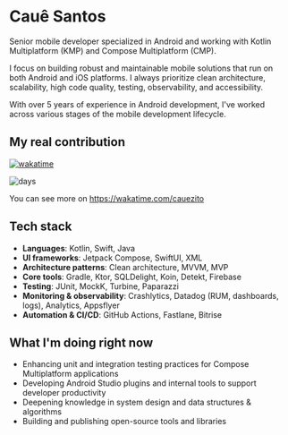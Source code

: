 # Cauê Santos

Senior mobile developer specialized in Android and working with Kotlin Multiplatform (KMP) and Compose Multiplatform (CMP).

I focus on building robust and maintainable mobile solutions that run on both Android and iOS platforms. I always prioritize clean architecture, scalability, high code quality, testing, observability, and accessibility.

With over 5 years of experience in Android development, I've worked across various stages of the mobile development lifecycle.


## My real contribution
[![wakatime](https://wakatime.com/badge/user/ee5436b1-0cc8-41ec-a19a-a81dbc0c347f.svg)](https://wakatime.com/@ee5436b1-0cc8-41ec-a19a-a81dbc0c347f)

![days](https://github.com/user-attachments/assets/c189bbe6-d1f1-470c-bc5f-47ab9b71de54)

You can see more on https://wakatime.com/cauezito

## Tech stack

- **Languages**: Kotlin, Swift, Java  
- **UI frameworks**: Jetpack Compose, SwiftUI, XML  
- **Architecture patterns**: Clean architecture, MVVM, MVP  
- **Core tools**: Gradle, Ktor, SQLDelight, Koin, Detekt, Firebase  
- **Testing**: JUnit, MockK, Turbine, Paparazzi  
- **Monitoring & observability**: Crashlytics, Datadog (RUM, dashboards, logs), Analytics, Appsflyer  
- **Automation & CI/CD**: GitHub Actions, Fastlane, Bitrise

## What I'm doing right now

- Enhancing unit and integration testing practices for Compose Multiplatform applications  
- Developing Android Studio plugins and internal tools to support developer productivity  
- Deepening knowledge in system design and data structures & algorithms  
- Building and publishing open-source tools and libraries
